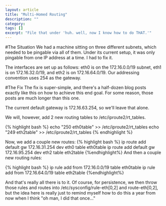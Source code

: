 ```yaml
---
layout: article
title: "Multi-Homed Routing"
description: ""
category: 
tags: []
excerpt: "File that under 'huh. well, now I know how to do THAT.'"
---
```


#The Situation
We had a machine sitting on three different subnets, which needed to be pingable via all of them. Under its current setup, it was only pingable from one IP address at a time. I had to fix it.

The interfaces are set up as follows: eth0 is on the 172.16.0.0/19 subnet, eth1 is on 172.16.32.0/19, and eth2 is on 172.16.64.0/19. Our addressing convention uses 254 as the gateway.

#The Fix
The fix is super-simple, and there's a half-dozen blog posts exactly like this on how to achieve this end goal. For some reason, those posts are much longer than this one.

The current default gateway is 172.16.63.254, so we'll leave that alone.

We will, however, add 2 new routing tables to /etc/iproute2/rt_tables.

{% highlight bash %}
echo "250	eth0table" >> /etc/iproute2/rt_tables
echo "249	eth2table" >> /etc/iproute2/rt_tables
{% endhighlight %}

Now, we add a couple new routes:
{% highlight bash %}
ip route add default gw 172.16.31.254 dev eth0 table eth0table
ip route add default gw 172.16.95.254 dev eth2 table eth2table
{%endhighlight%}
And then a couple new routing rules:

{% highlight bash %}
ip rule add from 172.16.0.0/19 table eth0table
ip rule add from 172.16.64.0/19 table eth2table
{%endhighlight%}

And that's really all there is to it. Of course, for persistence, we then throw those rules and routes into /etc/sysconfig/rule-eth[0,2] and route-eth[0,2], but the idea here is really just to remind myself how to do this a year from now when I think "oh man, I did that once..."

